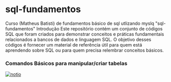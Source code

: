 # sql-fundamentos
Curso (Matheus Batisti) de fundamentos básico de sql utlizando myslq 
"sql-fundamentos"
Introdução
Este repositório contém um conjunto de códigos SQL que foram criados para demonstrar conceitos e práticas fundamentais relacionados a bancos de dados e linguagem SQL. O objetivo desses códigos é fornecer um material de referência útil para quem está aprendendo sobre SQL ou para quem precisa relembrar conceitos básicos.
<h3>Comandos Básicos para manipular/criar tabelas </h3>
<a href="https://ibb.co/5YSPtyP"><img src="https://i.ibb.co/xmBNP0N/notio.png" alt="notio" border="0"></a>
